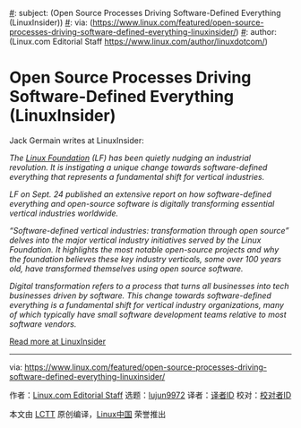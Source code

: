 [#]: collector: (lujun9972)
[#]: translator: ( )
[#]: reviewer: ( )
[#]: publisher: ( )
[#]: url: ( )
[#]: subject: (Open Source Processes Driving Software-Defined Everything (LinuxInsider))
[#]: via: (https://www.linux.com/featured/open-source-processes-driving-software-defined-everything-linuxinsider/)
[#]: author: (Linux.com Editorial Staff https://www.linux.com/author/linuxdotcom/)

Open Source Processes Driving Software-Defined Everything (LinuxInsider)
======

Jack Germain writes at LinuxInsider:

_The [Linux Foundation][1] (LF) has been quietly nudging an industrial revolution. It is instigating a unique change towards software-defined everything that represents a fundamental shift for vertical industries._

_LF on Sept. 24 published an extensive report on how software-defined everything and open-source software is digitally transforming essential vertical industries worldwide._

_“Software-defined vertical industries: transformation through open source” delves into the major vertical industry initiatives served by the Linux Foundation. It highlights the most notable open-source projects and why the foundation believes these key industry verticals, some over 100 years old, have transformed themselves using open source software._

_Digital transformation refers to a process that turns all businesses into tech businesses driven by software. This change towards software-defined everything is a fundamental shift for vertical industry organizations, many of which typically have small software development teams relative to most software vendors._

[Read more at LinuxInsider][2]

--------------------------------------------------------------------------------

via: https://www.linux.com/featured/open-source-processes-driving-software-defined-everything-linuxinsider/

作者：[Linux.com Editorial Staff][a]
选题：[lujun9972][b]
译者：[译者ID](https://github.com/译者ID)
校对：[校对者ID](https://github.com/校对者ID)

本文由 [LCTT](https://github.com/LCTT/TranslateProject) 原创编译，[Linux中国](https://linux.cn/) 荣誉推出

[a]: https://www.linux.com/author/linuxdotcom/
[b]: https://github.com/lujun9972
[1]: https://www.linuxfoundation.org/
[2]: https://linuxinsider.com/story/open-source-processes-driving-software-defined-everything-86875.html
